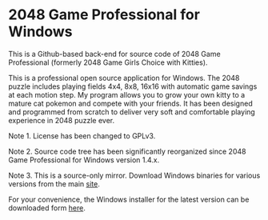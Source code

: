 2048 Game Professional for Windows
=============================================================================================

This is a Github-based back-end for source code of 2048 Game Professional (formerly 2048 Game Girls Choice with Kitties).

This is a professional open source application for Windows. The 2048 puzzle includes playing fields 4x4, 8x8, 16x16 with automatic game savings at each motion step. My program allows you to grow your own kitty to a mature cat pokemon and compete with your friends. It has been designed and programmed from scratch to deliver very soft and comfortable playing experience in 2048 puzzle ever.

Note 1. License has been changed to GPLv3.

Note 2. Source code tree has been significantly reorganized since 2048 Game Professional for Windows version 1.4.x.

Note 3. This is a source-only mirror. Download Windows binaries for various versions from the main [site](https://sourceforge.net/projects/exe-2048/).

For your convenience, the Windows installer for the latest version can be downloaded form [here](https://dl.dropboxusercontent.com/s/s25tawhml10c7az/Setup_2048GameProfessional_1_6_0_0.exe).
